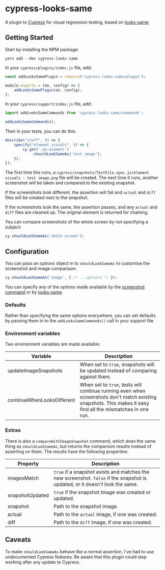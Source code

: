 # cypress-looks-same
A plugin to [Cypress](https://cypress.io) for visual regression testing, based on [looks-same](https://github.com/gemini-testing/looks-same).

## Getting Started
Start by installing the NPM package:
```
yarn add --dev cypress-looks-same
```

In your `cypress/plugins/index.js` file, add:
```js
const addLooksSamePlugin = require('cypress-looks-same/plugin');

module.exports = (on, config) => {
    addLooksSamePlugin(on, config);
};
```

In your `cypress/support/index.js` file, add:
```js
import addLooksSameCommands from 'cypress-looks-same/commands';

addLooksSameCommands();
```

Then in your tests, you can do this:
```js
describe("stuff", () => {
    specify("element visuals", () => {
        cy.get('.my-element')
            .shouldLookSameAs('test image');
    });
});
```

The first time this runs, a `cypress/snapshots/TestFile.spec.js/element visuals - test image.png` file will be created. The next time it runs, another screenshot will be taken and compared to the existing snapshot.

If the screenshots look different, the assertion will fail and `actual` and `diff` files will be created next to the snapshot.

If the screenshots look the same, the assertion passes, and any `actual` and `diff` files are cleaned up. The original element is returned for chaining.

You can compare screenshots of the whole screen by not specifying a subject:
```js
cy.shouldLookSameAs('whole screen');
```

## Configuration
You can pass an options object in to `shouldLookSameAs` to customise the screenshot and image comparison:
```js
cy.shouldLookSameAs('image', { /* ...options */ });
```
You can specify any of the options made available by the [screenshot command](https://docs.cypress.io/api/commands/screenshot.html) or by [looks-same](https://github.com/gemini-testing/looks-same).

### Defaults
Rather than specifying the same options everywhere, you can set defaults by passing them in to the `addLooksSameCommands()` call in your support file.

### Environment variables
Two environment variables are made available:

Variable                   | Description
---------------------------|------------
updateImageSnapshots       | When set to `true`, snapshots will be updated instead of comparing against them.
continueWhenLooksDifferent | When set to `true`, tests will continue running even when screenshots don't match existing snapshots. This makes it easy find all the mismatches in one run.

### Extras
There is also a `compareWithImageSnapshot` command, which does the same thing as `shouldLookSameAs`, but returns the comparison results instead of asserting on them. The results have the following properties:

Property        | Description
----------------|------------
imagesMatch     | `true` if a snapshot exists and matches the new screenshot. `false` if the snapshot is updated, or it doesn't look the same.
snapshotUpdated | `true` if the snapshot image was created or updated.
snapshot        | Path to the snapshot image.
actual          | Path to the `actual` image, if one was created.
diff            | Path to the `diff` image, if one was created.

## Caveats
To make `shouldLookSameAs` behave like a normal assertion, I've had to use undocumented Cypress features. Be aware that this plugin could stop working after any update to Cypress.